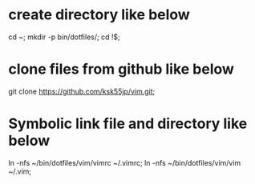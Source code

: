 #  create directory like below
cd ~;
mkdir -p bin/dotfiles/;
cd !$;
#
#
# clone files from github like below
git clone https://github.com/ksk55jp/vim.git;
#
#
#
# Symbolic link file and directory like below
ln -nfs ~/bin/dotfiles/vim/vimrc ~/.vimrc;
ln -nfs ~/bin/dotfiles/vim/vim ~/.vim;


